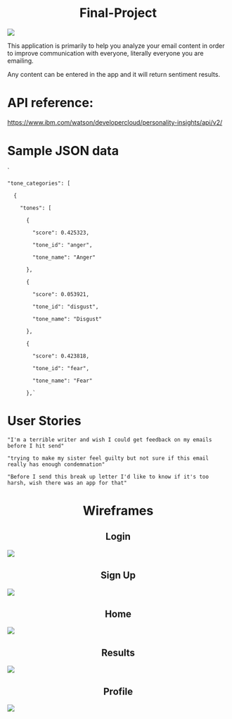 <h1 align="center"> Final-Project </h1>

![](https://media.giphy.com/media/9nt9NckauzqJG/source.gif)


This application is primarily to help you analyze your email content in order to improve communication with everyone, literally everyone you are emailing.

Any content can be entered in the app and it will return sentiment results.


# API reference:

https://www.ibm.com/watson/developercloud/personality-insights/api/v2/

# Sample JSON data

`
  
    "tone_categories": [
    
      {
      
        "tones": [
        
          {
          
            "score": 0.425323,
            
            "tone_id": "anger",
            
            "tone_name": "Anger"
            
          },
          
          {
          
            "score": 0.053921,
            
            "tone_id": "disgust",
            
            "tone_name": "Disgust"
            
          },
          
          {
          
            "score": 0.423818,
            
            "tone_id": "fear",
            
            "tone_name": "Fear"
            
          },`

# User Stories

`"I'm a terrible writer and wish I could get feedback on my emails before I hit send"`

`"trying to make my sister feel guilty but not sure if this email really has enough condemnation"`

`"Before I send this break up letter I'd like to know if it's too harsh, wish there was an app for that"`



<h1 align="center"> Wireframes  </h1>

<h2 align="center"> Login  </h2> 
 
![](http://i.imgur.com/hatCEZq.png)
        
 <h2 align="center"> Sign Up  </h2> 
  
![](http://i.imgur.com/ju1HNdW.png)
 
 <h2 align="center"> Home  </h2> 
 
![](http://i.imgur.com/rdRjusn.png)
 <h2 align="center"> Results  </h2> 
 
![](http://i.imgur.com/FFlEOJ7.png)
 <h2 align="center"> Profile  </h2> 
 
![](http://i.imgur.com/eHHd6mw.png)




